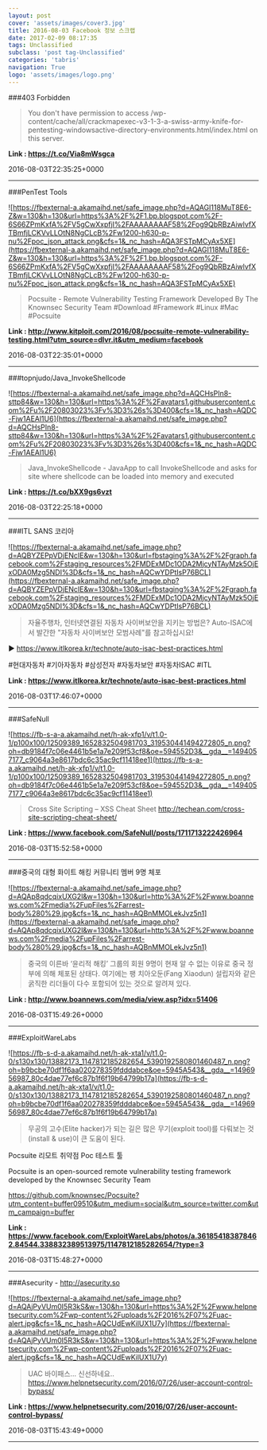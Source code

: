 ```yaml
---
layout: post
cover: 'assets/images/cover3.jpg'
title: 2016-08-03 Facebook 정보 스크랩
date: 2017-02-09 08:17:35
tags: Unclassified
subclass: 'post tag-Unclassified'
categories: 'tabris'
navigation: True
logo: 'assets/images/logo.png'
---
```


###403 Forbidden

>You don't have permission to access /wp-content/cache/all/crackmapexec-v3-1-3-a-swiss-army-knife-for-pentesting-windowsactive-directory-environments.html/index.html on this server.

**Link : <https://t.co/Via8mWsgca>**

2016-08-03T22:35:25+0000

---

###PenTest Tools

![https://fbexternal-a.akamaihd.net/safe_image.php?d=AQAGI118MuT8E6-Z&w=130&h=130&url=https%3A%2F%2F1.bp.blogspot.com%2F-6S66ZPmKxfA%2FV5gCwXxpfjI%2FAAAAAAAAF58%2Fog9QbRBzAiwlvfXTBmfjLCKVvLLOtN8NgCLcB%2Fw1200-h630-p-nu%2Fpoc_json_attack.png&cfs=1&_nc_hash=AQA3FSTpMCyAx5XE](https://fbexternal-a.akamaihd.net/safe_image.php?d=AQAGI118MuT8E6-Z&w=130&h=130&url=https%3A%2F%2F1.bp.blogspot.com%2F-6S66ZPmKxfA%2FV5gCwXxpfjI%2FAAAAAAAAF58%2Fog9QbRBzAiwlvfXTBmfjLCKVvLLOtN8NgCLcB%2Fw1200-h630-p-nu%2Fpoc_json_attack.png&cfs=1&_nc_hash=AQA3FSTpMCyAx5XE)

>Pocsuite - Remote Vulnerability Testing Framework Developed By The Knownsec Security Team #Download #Framework #Linux #Mac #Pocsuite

**Link : <http://www.kitploit.com/2016/08/pocsuite-remote-vulnerability-testing.html?utm_source=dlvr.it&utm_medium=facebook>**

2016-08-03T22:35:01+0000

---

###topnjudo/Java_InvokeShellcode

![https://fbexternal-a.akamaihd.net/safe_image.php?d=AQCHsPIn8-sttp84&w=130&h=130&url=https%3A%2F%2Favatars1.githubusercontent.com%2Fu%2F20803023%3Fv%3D3%26s%3D400&cfs=1&_nc_hash=AQDC-Fjw1AEAl1U6](https://fbexternal-a.akamaihd.net/safe_image.php?d=AQCHsPIn8-sttp84&w=130&h=130&url=https%3A%2F%2Favatars1.githubusercontent.com%2Fu%2F20803023%3Fv%3D3%26s%3D400&cfs=1&_nc_hash=AQDC-Fjw1AEAl1U6)

>Java_InvokeShellcode - JavaApp to call InvokeShellcode and asks for site where shellcode can be loaded into memory and executed

**Link : <https://t.co/bXX9gs6vzt>**

2016-08-03T22:25:18+0000

---

###ITL SANS 코리아

![https://fbexternal-a.akamaihd.net/safe_image.php?d=AQBYZEPpVDjENcIE&w=130&h=130&url=fbstaging%3A%2F%2Fgraph.facebook.com%2Fstaging_resources%2FMDExMDc1ODA2MjcyNTAyMzk5OjExODA0Mzg5NDI%3D&cfs=1&_nc_hash=AQCwYDPtIsP76BCL](https://fbexternal-a.akamaihd.net/safe_image.php?d=AQBYZEPpVDjENcIE&w=130&h=130&url=fbstaging%3A%2F%2Fgraph.facebook.com%2Fstaging_resources%2FMDExMDc1ODA2MjcyNTAyMzk5OjExODA0Mzg5NDI%3D&cfs=1&_nc_hash=AQCwYDPtIsP76BCL)

>자율주행차, 인터넷연결된 자동차 사이버보안을 지키는 방법은? Auto-ISAC에서 발간한 "자동차 사이버보안 모범사례"를 참고하십시요!

▶ https://www.itlkorea.kr/technote/auto-isac-best-practices.html

#현대자동차 #기아자동차 #삼성전자 #자동차보안 #자동차ISAC #ITL

**Link : <https://www.itlkorea.kr/technote/auto-isac-best-practices.html>**

2016-08-03T17:46:07+0000

---

###SafeNull

![https://fb-s-a-a.akamaihd.net/h-ak-xfp1/v/t1.0-1/p100x100/12509389_1652832504981703_319530441494272805_n.png?oh=db9184f7c06e4461b5e1a7e209f53cf8&oe=594552D3&__gda__=1494057177_c9064a3e8617bdc6c35ac9cf11418ee1](https://fb-s-a-a.akamaihd.net/h-ak-xfp1/v/t1.0-1/p100x100/12509389_1652832504981703_319530441494272805_n.png?oh=db9184f7c06e4461b5e1a7e209f53cf8&oe=594552D3&__gda__=1494057177_c9064a3e8617bdc6c35ac9cf11418ee1)

>Cross Site Scripting – XSS Cheat Sheet
http://techean.com/cross-site-scripting-cheat-sheet/

**Link : <https://www.facebook.com/SafeNull/posts/1711713222426964>**

2016-08-03T15:52:58+0000

---

###중국의 대형 화이트 해킹 커뮤니티 멤버 9명 체포

![https://fbexternal-a.akamaihd.net/safe_image.php?d=AQAp8qdcqixUXG2l&w=130&h=130&url=http%3A%2F%2Fwww.boannews.com%2Fmedia%2FupFiles%2Farrest-body%280%29.jpg&cfs=1&_nc_hash=AQBnMMOLekJvz5n1](https://fbexternal-a.akamaihd.net/safe_image.php?d=AQAp8qdcqixUXG2l&w=130&h=130&url=http%3A%2F%2Fwww.boannews.com%2Fmedia%2FupFiles%2Farrest-body%280%29.jpg&cfs=1&_nc_hash=AQBnMMOLekJvz5n1)

>중국의 이른바 ‘윤리적 해킹’ 그룹의 회원 9명이 현재 알 수 없는 이유로 중국 정부에 의해 체포된 상태다. 여기에는 팽 치아오둔(Fang Xiaodun) 설립자와 같은 굵직한 리더들이 다수 포함되어 있는 것으로 알려져 있다.

**Link : <http://www.boannews.com/media/view.asp?idx=51406>**

2016-08-03T15:49:26+0000

---

###ExploitWareLabs

![https://fb-s-d-a.akamaihd.net/h-ak-xta1/v/t1.0-0/s130x130/13882173_1147812185282654_5390192580801460487_n.png?oh=b9bcbe70df1f6aa020278359fdddabce&oe=5945A543&__gda__=1496956987_80c4dae77ef6c87b1f6f19b64799b17a](https://fb-s-d-a.akamaihd.net/h-ak-xta1/v/t1.0-0/s130x130/13882173_1147812185282654_5390192580801460487_n.png?oh=b9bcbe70df1f6aa020278359fdddabce&oe=5945A543&__gda__=1496956987_80c4dae77ef6c87b1f6f19b64799b17a)

>무공의 고수(Elite hacker)가 되는 길은 많은 무기(exploit tool)를 다뤄보는 것(install & use)이 큰 도움이 된다.

Pocsuite 리모트 취약점 Poc 테스트 툴

Pocsuite is an open-sourced remote vulnerability testing framework developed by the Knownsec Security Team

https://github.com/knownsec/Pocsuite?utm_content=buffer09510&utm_medium=social&utm_source=twitter.com&utm_campaign=buffer

**Link : <https://www.facebook.com/ExploitWareLabs/photos/a.361854183878462.84544.338832389513975/1147812185282654/?type=3>**

2016-08-03T15:48:27+0000

---

###Asecurity - http://asecurity.so

![https://fbexternal-a.akamaihd.net/safe_image.php?d=AQAjPyVUm0I5R3kS&w=130&h=130&url=https%3A%2F%2Fwww.helpnetsecurity.com%2Fwp-content%2Fuploads%2F2016%2F07%2Fuac-alert.jpg&cfs=1&_nc_hash=AQCUdEwKilUX1U7y](https://fbexternal-a.akamaihd.net/safe_image.php?d=AQAjPyVUm0I5R3kS&w=130&h=130&url=https%3A%2F%2Fwww.helpnetsecurity.com%2Fwp-content%2Fuploads%2F2016%2F07%2Fuac-alert.jpg&cfs=1&_nc_hash=AQCUdEwKilUX1U7y)

>UAC 바이패스... 신선하네요..
https://www.helpnetsecurity.com/2016/07/26/user-account-control-bypass/

**Link : <https://www.helpnetsecurity.com/2016/07/26/user-account-control-bypass/>**

2016-08-03T15:43:49+0000

---

